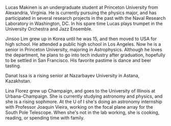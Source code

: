 Lucas Makinen is an undergraduate student at Princeton University from Alexandria, Virginia. He is currently pursuing the physics major, and has participated in several  research projects in the past with the Naval Research Laboratory in Washington, DC. In his spare time Lucas plays trumpet in the University Orchestra and Jazz Ensemble.

Jinsoo Lim grew up in Korea until he was 15, and then moved to USA for high school. He attended a public high school in Los Angeles. Now he is a senior in Princeton University, majoring in Astrophysics. Although he loves the department, he plans to go into tech industry after graduation, hopefully to be settled in San Francisco. His favorite pastime is dance and beer tasting.

Danat Issa is a rising senior at Nazarbayev University in Astana, Kazakhstan.

Lina Florez grew up Champaign, and goes to the University of Illinois at Urbana-Champaign. She is currently studying astronomy and physics, and she is a rising sophmore. At the U of I she's doing an astronomy internship with Professor Joaquin Vieira, working on the focal plane array for the South Pole Telescope. When she's not in the lab working, she is cooking, reading, or spending time with family.
